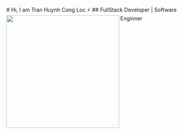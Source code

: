 <div>
  # Hi, I am Tran Huynh Cong Loc ⚡
  <img width="300" align="left" src="https://media.giphy.com/media/VgGpnYeMVljm1vRA6g/giphy.gif"> ## FullStack Developer | Software Enginner
</div>
